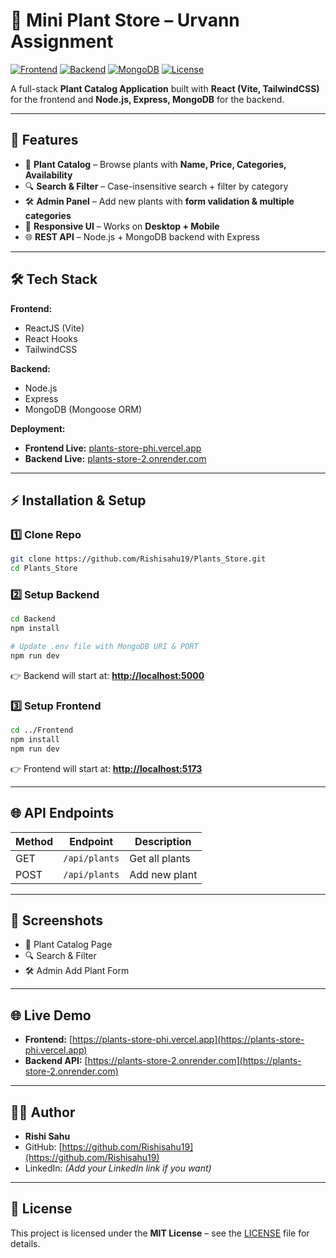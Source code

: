 # 🌱 Mini Plant Store – Urvann Assignment

[![Frontend](https://img.shields.io/badge/Frontend-React-blue)](https://plants-store-phi.vercel.app/)
[![Backend](https://img.shields.io/badge/Backend-Node.js-green)](https://plants-store-2.onrender.com/)
[![MongoDB](https://img.shields.io/badge/Database-MongoDB-brightgreen)](https://www.mongodb.com/)
[![License](https://img.shields.io/badge/License-MIT-yellow)](LICENSE)

A full-stack **Plant Catalog Application** built with **React (Vite, TailwindCSS)** for the frontend and **Node.js, Express, MongoDB** for the backend.

---

## 🚀 Features

* 📖 **Plant Catalog** – Browse plants with **Name, Price, Categories, Availability**
* 🔍 **Search & Filter** – Case-insensitive search + filter by category
* 🛠 **Admin Panel** – Add new plants with **form validation & multiple categories**
* 📱 **Responsive UI** – Works on **Desktop + Mobile**
* 🌐 **REST API** – Node.js + MongoDB backend with Express

---

## 🛠 Tech Stack

**Frontend:**

* ReactJS (Vite)
* React Hooks
* TailwindCSS

**Backend:**

* Node.js
* Express
* MongoDB (Mongoose ORM)

**Deployment:**

* **Frontend Live:** [plants-store-phi.vercel.app](https://plants-store-phi.vercel.app/)
* **Backend Live:** [plants-store-2.onrender.com](https://plants-store-2.onrender.com/)

---

## ⚡ Installation & Setup

### 1️⃣ Clone Repo

```bash
git clone https://github.com/Rishisahu19/Plants_Store.git
cd Plants_Store
```

### 2️⃣ Setup Backend

```bash
cd Backend
npm install

# Update .env file with MongoDB URI & PORT
npm run dev
```

👉 Backend will start at: **[http://localhost:5000](http://localhost:5000)**

### 3️⃣ Setup Frontend

```bash
cd ../Frontend
npm install
npm run dev
```

👉 Frontend will start at: **[http://localhost:5173](http://localhost:5173)**

---

## 🌐 API Endpoints

| Method | Endpoint      | Description    |
| ------ | ------------- | -------------- |
| GET    | `/api/plants` | Get all plants |
| POST   | `/api/plants` | Add new plant  |

---

## 📸 Screenshots


* 🌱 Plant Catalog Page
* 🔍 Search & Filter
* 🛠 Admin Add Plant Form

---

## 🌐 Live Demo

* **Frontend:** [https://plants-store-phi.vercel.app](https://plants-store-phi.vercel.app)
* **Backend API:** [https://plants-store-2.onrender.com](https://plants-store-2.onrender.com)

---

## 👨‍💻 Author

* **Rishi Sahu**
* GitHub: [https://github.com/Rishisahu19](https://github.com/Rishisahu19)
* LinkedIn: *(Add your LinkedIn link if you want)*

---

## 📄 License

This project is licensed under the **MIT License** – see the [LICENSE](LICENSE) file for details.

